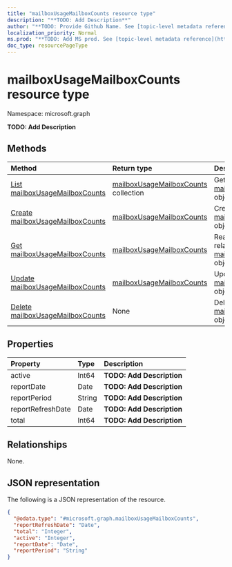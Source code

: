 ```yaml
---
title: "mailboxUsageMailboxCounts resource type"
description: "**TODO: Add Description**"
author: "**TODO: Provide Github Name. See [topic-level metadata reference](https://msgo.azurewebsites.net/add/document/guidelines/metadata.html#topic-level-metadata)**"
localization_priority: Normal
ms.prod: "**TODO: Add MS prod. See [topic-level metadata reference](https://msgo.azurewebsites.net/add/document/guidelines/metadata.html#topic-level-metadata)**"
doc_type: resourcePageType
---
```


# mailboxUsageMailboxCounts resource type

Namespace: microsoft.graph

**TODO: Add Description**

## Methods
|Method|Return type|Description|
|:---|:---|:---|
|[List mailboxUsageMailboxCounts](../api/mailboxusagemailboxcounts-list.md)|[mailboxUsageMailboxCounts](../resources/mailboxusagemailboxcounts.md) collection|Get a list of the [mailboxUsageMailboxCounts](../resources/mailboxusagemailboxcounts.md) objects and their properties.|
|[Create mailboxUsageMailboxCounts](../api/mailboxusagemailboxcounts-create.md)|[mailboxUsageMailboxCounts](../resources/mailboxusagemailboxcounts.md)|Create a new [mailboxUsageMailboxCounts](../resources/mailboxusagemailboxcounts.md) object.|
|[Get mailboxUsageMailboxCounts](../api/mailboxusagemailboxcounts-get.md)|[mailboxUsageMailboxCounts](../resources/mailboxusagemailboxcounts.md)|Read the properties and relationships of a [mailboxUsageMailboxCounts](../resources/mailboxusagemailboxcounts.md) object.|
|[Update mailboxUsageMailboxCounts](../api/mailboxusagemailboxcounts-update.md)|[mailboxUsageMailboxCounts](../resources/mailboxusagemailboxcounts.md)|Update the properties of a [mailboxUsageMailboxCounts](../resources/mailboxusagemailboxcounts.md) object.|
|[Delete mailboxUsageMailboxCounts](../api/mailboxusagemailboxcounts-delete.md)|None|Deletes a [mailboxUsageMailboxCounts](../resources/mailboxusagemailboxcounts.md) object.|

## Properties
|Property|Type|Description|
|:---|:---|:---|
|active|Int64|**TODO: Add Description**|
|reportDate|Date|**TODO: Add Description**|
|reportPeriod|String|**TODO: Add Description**|
|reportRefreshDate|Date|**TODO: Add Description**|
|total|Int64|**TODO: Add Description**|

## Relationships
None.

## JSON representation
The following is a JSON representation of the resource.
<!-- {
  "blockType": "resource",
  "keyProperty": "id",
  "@odata.type": "microsoft.graph.mailboxUsageMailboxCounts",
  "baseType": "",
  "openType": false
}
-->
``` json
{
  "@odata.type": "#microsoft.graph.mailboxUsageMailboxCounts",
  "reportRefreshDate": "Date",
  "total": "Integer",
  "active": "Integer",
  "reportDate": "Date",
  "reportPeriod": "String"
}
```

